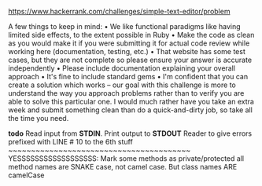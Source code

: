 https://www.hackerrank.com/challenges/simple-text-editor/problem

A few things to keep in mind:
•               We like functional paradigms like having limited side effects, to the extent possible in Ruby
•               Make the code as clean as you would make it if you were submitting it for actual code review while working here (documentation, testing, etc.)
•               That website has some test cases, but they are not complete so please ensure your answer is accurate independently
•               Please include documentation explaining your overall approach
•               It's fine to include standard gems
•               I'm confident that you can create a solution which works – our goal with this challenge is more to understand the way you approach problems rather than to verify you are able to solve this particular one. I would much rather have you take an extra week and submit something clean than do a quick-and-dirty job, so take all the time you need.

**todo**
Read input from **STDIN**. Print output to **STDOUT**
Reader to give errors prefixed with LINE #
10 to the 6th stuff ~~~~~~~~~~~~~~~~~~~~~~~~~~~~~~~~~~~~~~~~
YESSSSSSSSSSSSSSSSSS: Mark some methods as private/protected 
all method names are SNAKE case, not camel case. But class names ARE camelCase